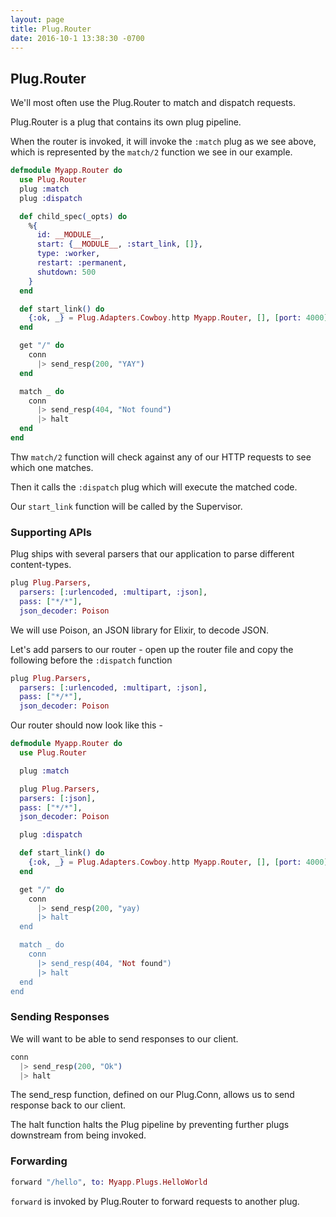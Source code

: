 ```yaml
---
layout: page
title: Plug.Router
date: 2016-10-1 13:38:30 -0700
---
```


## Plug.Router

We'll most often use the Plug.Router to match and dispatch requests.

Plug.Router is a plug that contains its own plug pipeline.

When the router is invoked, it will invoke the `:match` plug as we see above, which is represented by the `match/2` function we see in our example.

```elixir
defmodule Myapp.Router do
  use Plug.Router
  plug :match
  plug :dispatch

  def child_spec(_opts) do
    %{
      id: __MODULE__,
      start: {__MODULE__, :start_link, []},
      type: :worker,
      restart: :permanent,
      shutdown: 500
    }
  end 

  def start_link() do
    {:ok, _} = Plug.Adapters.Cowboy.http Myapp.Router, [], [port: 4000]
  end

  get "/" do
    conn
      |> send_resp(200, "YAY")
  end

  match _ do
    conn
      |> send_resp(404, "Not found")
      |> halt
  end
end

```

Thw `match/2` function will check against any of our HTTP requests to see which one matches.

Then it calls the `:dispatch` plug which will execute the matched code.

Our `start_link` function will be called by the Supervisor.


### Supporting APIs

Plug ships with several parsers that our application to parse different content-types.

```elixir
plug Plug.Parsers,
  parsers: [:urlencoded, :multipart, :json],
  pass: ["*/*"],
  json_decoder: Poison
```

We will use Poison, an JSON library for Elixir, to decode JSON.

Let's add parsers to our router - open up the router file and copy the following before the `:dispatch` function

```elixir
plug Plug.Parsers,
  parsers: [:urlencoded, :multipart, :json],
  pass: ["*/*"],
  json_decoder: Poison
```

Our router should now look like this -

```elixir
defmodule Myapp.Router do
  use Plug.Router

  plug :match

  plug Plug.Parsers,
  parsers: [:json],
  pass: ["*/*"],
  json_decoder: Poison

  plug :dispatch

  def start_link() do
    {:ok, _} = Plug.Adapters.Cowboy.http Myapp.Router, [], [port: 4000]
  end

  get "/" do
    conn
      |> send_resp(200, "yay)
      |> halt
  end

  match _ do
    conn
      |> send_resp(404, "Not found")
      |> halt
  end
end
```

### Sending Responses

We will want to be able to send responses to our client.

```elixir
conn
  |> send_resp(200, "Ok")
  |> halt
```

The send_resp function, defined on our Plug.Conn, allows us to send response back to our client.

The halt function halts the Plug pipeline by preventing further plugs downstream from being invoked.


### Forwarding

```elixir
forward "/hello", to: Myapp.Plugs.HelloWorld
```

`forward` is invoked by Plug.Router to forward requests to another plug.

